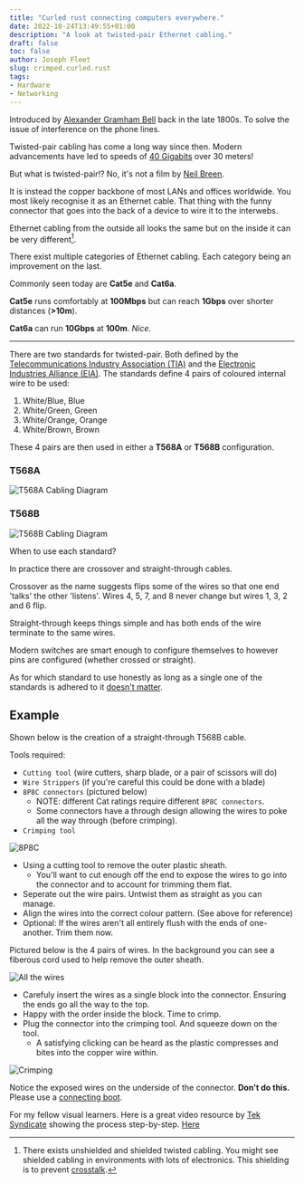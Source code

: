 ```yaml
---
title: "Curled rust connecting computers everywhere."
date: 2022-10-24T13:49:55+01:00
description: "A look at twisted-pair Ethernet cabling."
draft: false
toc: false
author: Joseph Fleet
slug: crimped.curled.rust
tags:
- Hardware
- Networking
---
```


Introduced by [Alexander Gramham Bell](https://worldwide.espacenet.com/patent/search/family/002313755/publication/US244426A?q=pn%3DUS244426A) back in the late 1800s. To solve the issue of interference on the phone lines.

Twisted-pair cabling has come a long way since then. Modern advancements have led to speeds of [40 Gigabits](https://www.cablinginstall.com/cable/article/14037071/rm-reichle-demassari-ag-cat-81-cabling-system-delivers-up-to-40-gbe-for-lans-data-centers#:~:text=supports%20the%20fastest%20data%20transmission%20for%20local%20networks%20that%20structured%20copper%20cabling%20can%20achieve%20today%3A%20namely%20up%20to%2040%20Gigabit/s%20Ethernet.) over 30 meters!

But what is twisted-pair!? No, it's not a film by [Neil Breen](https://www.imdb.com/title/tt8196068/). 

It is instead the copper backbone of most LANs and offices worldwide. You most likely recognise it as an Ethernet cable. That thing with the funny connector that goes into the back of a device to wire it to the interwebs.

Ethernet cabling from the outside all looks the same but on the inside it can be very different[^1]. 

There exist multiple categories of Ethernet cabling. Each category being an improvement on the last. 

Commonly seen today are **Cat5e** and **Cat6a**.

**Cat5e** runs comfortably at **100Mbps** but can reach **1Gbps** over shorter distances (**>10m**).

**Cat6a** can run **10Gbps** at **100m**. *Nice*.

---

There are two standards for twisted-pair. Both defined by the [Telecommunications Industry Association (TIA)](https://tiaonline.org/) and the [Electronic Industries Alliance (EIA)](https://en.wikipedia.org/wiki/Electronic_Industries_Alliance). The standards define 4 pairs of coloured internal wire to be used:
1. White/Blue, Blue
2. White/Green, Green
3. White/Orange, Orange
4. White/Brown, Brown

These 4 pairs are then used in either a **T568A** or **T568B** configuration.

### T568A

![T568A Cabling Diagram](T568A.webp)

### T568B

![T568B Cabling Diagram](T568B.webp)

When to use each standard?

In practice there are crossover and straight-through cables.

Crossover as the name suggests flips some of the wires so that one end 'talks' the other 'listens'. Wires 4, 5, 7, and 8 never change but wires 1, 3, 2 and 6 flip.

Straight-through keeps things simple and has both ends of the wire terminate to the same wires.

Modern switches are smart enough to configure themselves to however pins are configured (whether crossed or straight).

As for which standard to use honestly as long as a single one of the standards is adhered to it [doesn't matter](https://www.truecable.com/blogs/cable-academy/t568a-vs-t568b).

## Example
Shown below is the creation of a straight-through T568B cable.

Tools required:
- `Cutting tool` (wire cutters, sharp blade, or a pair of scissors will do)
- `Wire Strippers` (if you're careful this could be done with a blade)
- `8P8C connectors` (pictured below)
    - NOTE: different Cat ratings require different `8P8C connectors`.
    - Some connectors have a through design allowing the wires to poke all the way through (before crimping).
- `Crimping tool`

![8P8C](8P8C.webp)

- Using a cutting tool to remove the outer plastic sheath.
    - You'll want to cut enough off the end to expose the wires to go into the connector and to account for trimming them flat.
- Seperate out the wire pairs. Untwist them as straight as you can manage.
- Align the wires into the correct colour pattern. (See above for reference)
- Optional: If the wires aren't all entirely flush with the ends of one-another. Trim them now.

Pictured below is the 4 pairs of wires. In the background you can see a fiberous cord used to help remove the outer sheath.

![All the wires](Cat5ePairs.webp)

- Carefuly insert the wires as a single block into the connector. Ensuring the ends go all the way to the top.
- Happy with the order inside the block. Time to crimp.
- Plug the connector into the crimping tool. And squeeze down on the tool.
    - A satisfying clicking can be heard as the plastic compresses and bites into the copper wire within.

![Crimping](Crimpintime.webp)

Notice the exposed wires on the underside of the connector. **Don't do this.** Please use a [connecting boot](https://m.media-amazon.com/images/I/71ZoXjDVBlL._AC_SL1500_.jpg).

For my fellow visual learners. Here is a great video resource by [Tek Syndicate](https://www.youtube.com/c/teksyndicate) showing the process step-by-step. [Here](https://youtube.com/v/lullzS740wI)

[^1]: There exists unshielded and shielded twisted cabling. You might see shielded cabling in environments with lots of electronics. This shielding is to prevent [crosstalk](https://en.wikipedia.org/wiki/Crosstalk).